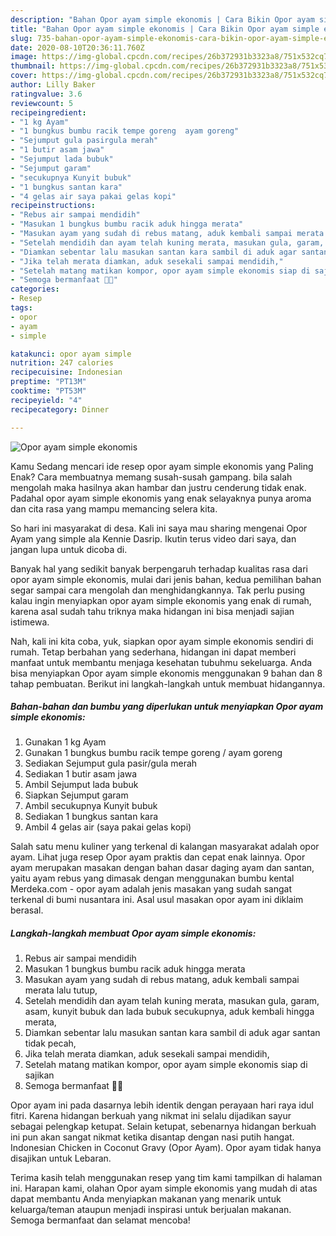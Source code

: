 ```yaml
---
description: "Bahan Opor ayam simple ekonomis | Cara Bikin Opor ayam simple ekonomis Yang Lezat"
title: "Bahan Opor ayam simple ekonomis | Cara Bikin Opor ayam simple ekonomis Yang Lezat"
slug: 735-bahan-opor-ayam-simple-ekonomis-cara-bikin-opor-ayam-simple-ekonomis-yang-lezat
date: 2020-08-10T20:36:11.760Z
image: https://img-global.cpcdn.com/recipes/26b372931b3323a8/751x532cq70/opor-ayam-simple-ekonomis-foto-resep-utama.jpg
thumbnail: https://img-global.cpcdn.com/recipes/26b372931b3323a8/751x532cq70/opor-ayam-simple-ekonomis-foto-resep-utama.jpg
cover: https://img-global.cpcdn.com/recipes/26b372931b3323a8/751x532cq70/opor-ayam-simple-ekonomis-foto-resep-utama.jpg
author: Lilly Baker
ratingvalue: 3.6
reviewcount: 5
recipeingredient:
- "1 kg Ayam"
- "1 bungkus bumbu racik tempe goreng  ayam goreng"
- "Sejumput gula pasirgula merah"
- "1 butir asam jawa"
- "Sejumput lada bubuk"
- "Sejumput garam"
- "secukupnya Kunyit bubuk"
- "1 bungkus santan kara"
- "4 gelas air saya pakai gelas kopi"
recipeinstructions:
- "Rebus air sampai mendidih"
- "Masukan 1 bungkus bumbu racik aduk hingga merata"
- "Masukan ayam yang sudah di rebus matang, aduk kembali sampai merata lalu tutup,"
- "Setelah mendidih dan ayam telah kuning merata, masukan gula, garam, asam, kunyit bubuk dan lada bubuk secukupnya, aduk kembali hingga merata,"
- "Diamkan sebentar lalu masukan santan kara sambil di aduk agar santan tidak pecah,"
- "Jika telah merata diamkan, aduk sesekali sampai mendidih,"
- "Setelah matang matikan kompor, opor ayam simple ekonomis siap di sajikan"
- "Semoga bermanfaat 🙏🏻"
categories:
- Resep
tags:
- opor
- ayam
- simple

katakunci: opor ayam simple 
nutrition: 247 calories
recipecuisine: Indonesian
preptime: "PT13M"
cooktime: "PT53M"
recipeyield: "4"
recipecategory: Dinner

---
```



![Opor ayam simple ekonomis](https://img-global.cpcdn.com/recipes/26b372931b3323a8/751x532cq70/opor-ayam-simple-ekonomis-foto-resep-utama.jpg)

Kamu Sedang mencari ide resep opor ayam simple ekonomis yang Paling Enak? Cara membuatnya memang susah-susah gampang. bila salah mengolah maka hasilnya akan hambar dan justru cenderung tidak enak. Padahal opor ayam simple ekonomis yang enak selayaknya punya aroma dan cita rasa yang mampu memancing selera kita.

So hari ini masyarakat di desa. Kali ini saya mau sharing mengenai Opor Ayam yang simple ala Kennie Dasrip. Ikutin terus video dari saya, dan jangan lupa untuk dicoba di.

Banyak hal yang sedikit banyak berpengaruh terhadap kualitas rasa dari opor ayam simple ekonomis, mulai dari jenis bahan, kedua pemilihan bahan segar sampai cara mengolah dan menghidangkannya. Tak perlu pusing kalau ingin menyiapkan opor ayam simple ekonomis yang enak di rumah, karena asal sudah tahu triknya maka hidangan ini bisa menjadi sajian istimewa.


Nah, kali ini kita coba, yuk, siapkan opor ayam simple ekonomis sendiri di rumah. Tetap berbahan yang sederhana, hidangan ini dapat memberi manfaat untuk membantu menjaga kesehatan tubuhmu sekeluarga. Anda bisa menyiapkan Opor ayam simple ekonomis menggunakan 9 bahan dan 8 tahap pembuatan. Berikut ini langkah-langkah untuk membuat hidangannya.

<!--inarticleads1-->

##### Bahan-bahan dan bumbu yang diperlukan untuk menyiapkan Opor ayam simple ekonomis:

1. Gunakan 1 kg Ayam
1. Gunakan 1 bungkus bumbu racik tempe goreng / ayam goreng
1. Sediakan Sejumput gula pasir/gula merah
1. Sediakan 1 butir asam jawa
1. Ambil Sejumput lada bubuk
1. Siapkan Sejumput garam
1. Ambil secukupnya Kunyit bubuk
1. Sediakan 1 bungkus santan kara
1. Ambil 4 gelas air (saya pakai gelas kopi)


Salah satu menu kuliner yang terkenal di kalangan masyarakat adalah opor ayam. Lihat juga resep Opor ayam praktis dan cepat enak lainnya. Opor ayam merupakan masakan dengan bahan dasar daging ayam dan santan, yaitu ayam rebus yang dimasak dengan menggunakan bumbu kental Merdeka.com - opor ayam adalah jenis masakan yang sudah sangat terkenal di bumi nusantara ini. Asal usul masakan opor ayam ini diklaim berasal. 

<!--inarticleads2-->

##### Langkah-langkah membuat Opor ayam simple ekonomis:

1. Rebus air sampai mendidih
1. Masukan 1 bungkus bumbu racik aduk hingga merata
1. Masukan ayam yang sudah di rebus matang, aduk kembali sampai merata lalu tutup,
1. Setelah mendidih dan ayam telah kuning merata, masukan gula, garam, asam, kunyit bubuk dan lada bubuk secukupnya, aduk kembali hingga merata,
1. Diamkan sebentar lalu masukan santan kara sambil di aduk agar santan tidak pecah,
1. Jika telah merata diamkan, aduk sesekali sampai mendidih,
1. Setelah matang matikan kompor, opor ayam simple ekonomis siap di sajikan
1. Semoga bermanfaat 🙏🏻


Opor ayam ini pada dasarnya lebih identik dengan perayaan hari raya idul fitri. Karena hidangan berkuah yang nikmat ini selalu dijadikan sayur sebagai pelengkap ketupat. Selain ketupat, sebenarnya hidangan berkuah ini pun akan sangat nikmat ketika disantap dengan nasi putih hangat. Indonesian Chicken in Coconut Gravy (Opor Ayam). Opor ayam tidak hanya disajikan untuk Lebaran. 

Terima kasih telah menggunakan resep yang tim kami tampilkan di halaman ini. Harapan kami, olahan Opor ayam simple ekonomis yang mudah di atas dapat membantu Anda menyiapkan makanan yang menarik untuk keluarga/teman ataupun menjadi inspirasi untuk berjualan makanan. Semoga bermanfaat dan selamat mencoba!
